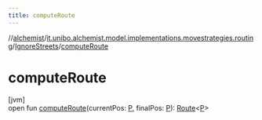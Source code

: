 ```yaml
---
title: computeRoute
---
```

//[alchemist](../../../index.html)/[it.unibo.alchemist.model.implementations.movestrategies.routing](../index.html)/[IgnoreStreets](index.html)/[computeRoute](compute-route.html)



# computeRoute



[jvm]\
open fun [computeRoute](compute-route.html)(currentPos: [P](index.html), finalPos: [P](index.html)): [Route](../../it.unibo.alchemist.model.interfaces/-route/index.html)<[P](index.html)>




